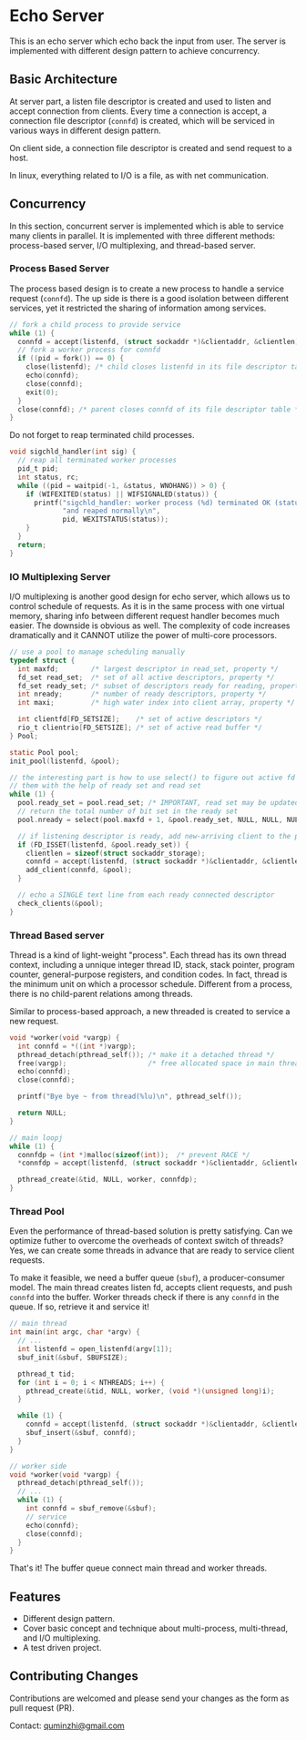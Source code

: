 # Echo Server 

This is an echo server which echo back the input from user. The server is
implemented with different design pattern to achieve concurrency.

## Basic Architecture

At server part, a listen file descriptor is created and used to listen and
accept connection from clients. Every time a connection is accept, a connection
file descriptor (`connfd`) is created, which will be serviced in various ways in
different design pattern.

On client side, a connection file descriptor is created and send request to a
host.

In linux, everything related to I/O is a file, as with net communication.

## Concurrency

In this section, concurrent server is implemented which is able to service many
clients in parallel. It is implemented with three different methods:
process-based server, I/O multiplexing, and thread-based server.

### Process Based Server

The process based design is to create a new process to handle a service request
(`connfd`). The up side is there is a good isolation between different services,
yet it restricted the sharing of information among services.

```c
// fork a child process to provide service
while (1) {
  connfd = accept(listenfd, (struct sockaddr *)&clientaddr, &clientlen);
  // fork a worker process for connfd
  if ((pid = fork()) == 0) {
    close(listenfd); /* child closes listenfd in its file descriptor table */
    echo(connfd);
    close(connfd);
    exit(0);
  }
  close(connfd); /* parent closes connfd of its file descriptor table */
}
```

Do not forget to reap terminated child processes.

```c
void sigchld_handler(int sig) {
  // reap all terminated worker processes
  pid_t pid;
  int status, rc;
  while ((pid = waitpid(-1, &status, WNOHANG)) > 0) {
    if (WIFEXITED(status) || WIFSIGNALED(status)) {
      printf("sigchld_handler: worker process (%d) terminated OK (status %d) "
             "and reaped normally\n",
             pid, WEXITSTATUS(status));
    }
  }
  return;
}
```

### IO Multiplexing Server

I/O multiplexing is another good design for echo server, which allows us to
control schedule of requests. As it is in the same process with one virtual
memory, sharing info between different request handler becomes much easier. The
downside is obvious as well. The complexity of code increases dramatically and
it CANNOT utilize the power of multi-core processors.

```c
// use a pool to manage scheduling manually
typedef struct {
  int maxfd;        /* largest descriptor in read_set, property */
  fd_set read_set;  /* set of all active descriptors, property */
  fd_set ready_set; /* subset of descriptors ready for reading, property */
  int nready;       /* number of ready descriptors, property */
  int maxi;         /* high water index into client array, property */

  int clientfd[FD_SETSIZE];    /* set of active descriptors */
  rio_t clientrio[FD_SETSIZE]; /* set of active read buffer */
} Pool;

static Pool pool;
init_pool(listenfd, &pool);
```

```c
// the interesting part is how to use select() to figure out active fd and solve
// them with the help of ready set and read set
while (1) {
  pool.ready_set = pool.read_set; /* IMPORTANT, read set may be updated */
  // return the total number of bit set in the ready set
  pool.nready = select(pool.maxfd + 1, &pool.ready_set, NULL, NULL, NULL);

  // if listening descriptor is ready, add new-arriving client to the pool
  if (FD_ISSET(listenfd, &pool.ready_set)) {
    clientlen = sizeof(struct sockaddr_storage);
    connfd = accept(listenfd, (struct sockaddr *)&clientaddr, &clientlen);
    add_client(connfd, &pool);
  }

  // echo a SINGLE text line from each ready connected descriptor
  check_clients(&pool);
}
```

### Thread Based server

Thread is a kind of light-weight "process". Each thread has its own thread
context, including a unnique integer thread ID, stack, stack pointer, program
counter, general-purpose registers, and condition codes. In fact, thread is the
minimum unit on which a processor schedule. Different from a process, there is
no child-parent relations among threads.

Similar to process-based approach, a new threaded is created to service a new
request.

```c
void *worker(void *vargp) {
  int connfd = *((int *)vargp);
  pthread_detach(pthread_self()); /* make it a detached thread */
  free(vargp);                    /* free allocated space in main thread */
  echo(connfd);
  close(connfd);

  printf("Bye bye ~ from thread(%lu)\n", pthread_self());

  return NULL;
}
```

```c
// main loopj
while (1) {
  connfdp = (int *)malloc(sizeof(int));  /* prevent RACE */
  *connfdp = accept(listenfd, (struct sockaddr *)&clientaddr, &clientlen);

  pthread_create(&tid, NULL, worker, connfdp);
}
```

### Thread Pool

Even the performance of thread-based solution is pretty satisfying. Can we
optimize futher to overcome the overheads of context switch of threads? Yes, we
can create some threads in advance that are ready to service client requests.

To make it feasible, we need a buffer queue (`sbuf`), a producer-consumer model.
The main thread creates listen fd, accepts client requests, and push `connfd`
into the buffer. Worker threads check if there is any `connfd` in the queue. If
so, retrieve it and service it!

```c
// main thread 
int main(int argc, char *argv) {
  // ...
  int listenfd = open_listenfd(argv[1]);
  sbuf_init(&sbuf, SBUFSIZE);

  pthread_t tid;
  for (int i = 0; i < NTHREADS; i++) {
    pthread_create(&tid, NULL, worker, (void *)(unsigned long)i);
  }

  while (1) {
    connfd = accept(listenfd, (struct sockaddr *)&clientaddr, &clientlen);
    sbuf_insert(&sbuf, connfd);
  }
}
```

```c
// worker side
void *worker(void *vargp) {
  pthread_detach(pthread_self());
  // ...
  while (1) {
    int connfd = sbuf_remove(&sbuf);
    // service
    echo(connfd);
    close(connfd);
  }
}
```

That's it! The buffer queue connect main thread and worker threads.

## Features

- Different design pattern.
- Cover basic concept and technique about multi-process, multi-thread, and I/O
  multiplexing.
- A test driven project.

## Contributing Changes

Contributions are welcomed and please send your changes as the form as pull
request (PR).

Contact: quminzhi@gmail.com
